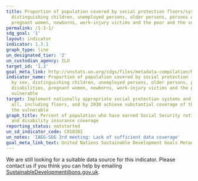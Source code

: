 ```yaml
---
title: Proportion of population covered by social protection floors/systems, by sex,
  distinguishing children, unemployed persons, older persons, persons with disabilities,
  pregnant women, newborns, work-injury victims and the poor and the vulnerable
permalink: /1-3-1/
sdg_goal: '1'
layout: indicator
indicator: 1.3.1
graph_type: line
un_designated_tier: '2'
un_custodian_agency: ILO
target_id: '1.3'
goal_meta_link: http://unstats.un.org/sdgs/files/metadata-compilation/Metadata-Goal-1.pdf
indicator_name: Proportion of population covered by social protection floors/systems,
  by sex, distinguishing children, unemployed persons, older persons, persons with
  disabilities, pregnant women, newborns, work-injury victims and the poor and the
  vulnerable
target: Implement nationally appropriate social protection systems and measures for
  all, including floors, and by 2030 achieve substantial coverage of the poor and
  the vulnerable
graph_title: Percent of population who have earned Social Security retirement, survivors
  and disability insurance coverage
reporting_status: notstarted
un_sd_indicator_code: C010301
un_notes: 'IAEG-SDG 3rd meeting: Lack of sufficient data coverage'
goal_meta_link_text: United Nations Sustainable Development Goals Metadata (pdf 894kB)
---
```


We are still looking for a suitable data source for this indicator. Please contact us if you think you can help by emailing <a href="mailto:SustainableDevelopment@ons.gov.uk">SustainableDevelopment@ons.gov.uk</a>.


